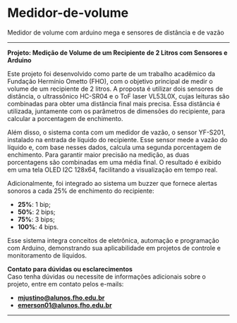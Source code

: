 # Medidor-de-volume

Medidor de volume com arduino mega e sensores de distância e de vazão 

---

**Projeto: Medição de Volume de um Recipiente de 2 Litros com Sensores e Arduino**  

Este projeto foi desenvolvido como parte de um trabalho acadêmico da Fundação Hermínio Ometto (FHO), com o objetivo principal de medir o volume de um recipiente de 2 litros. A proposta é utilizar dois sensores de distância, o ultrassônico HC-SR04 e o ToF laser VL53L0X, cujas leituras são combinadas para obter uma distância final mais precisa. Essa distância é utilizada, juntamente com os parâmetros de dimensões do recipiente, para calcular a porcentagem de enchimento.  

Além disso, o sistema conta com um medidor de vazão, o sensor YF-S201, instalado na entrada de líquido do recipiente. Esse sensor mede a vazão do líquido e, com base nesses dados, calcula uma segunda porcentagem de enchimento. Para garantir maior precisão na medição, as duas porcentagens são combinadas em uma média final. O resultado é exibido em uma tela OLED I2C 128x64, facilitando a visualização em tempo real.  

Adicionalmente, foi integrado ao sistema um buzzer que fornece alertas sonoros a cada 25% de enchimento do recipiente:  
- **25%**: 1 bip;  
- **50%**: 2 bips;  
- **75%**: 3 bips;  
- **100%**: 4 bips.  

Esse sistema integra conceitos de eletrônica, automação e programação com Arduino, demonstrando sua aplicabilidade em projetos de controle e monitoramento de líquidos.  

**Contato para dúvidas ou esclarecimentos**  
Caso tenha dúvidas ou necessite de informações adicionais sobre o projeto, entre em contato pelos e-mails:  
- **mjustino@alunos.fho.edu.br**  
- **emerson01@alunos.fho.edu.br**  

---  





